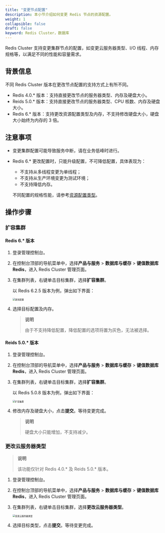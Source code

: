 ```yaml
---
title: "变更节点配置"
description: 本小节介绍如何变更 Redis 节点的资源配置。
weight: 1
collapsible: false
draft: false
keyword: Redis Cluster，数据库
---
```


Redis Cluster 支持变更集群节点的配置，如变更云服务器类型、I/O 线程、内存规格等，以满足不同的性能和容量需求。

## 背景信息

不同 Redis Cluster 版本在更改节点配置的支持方式上有所不同。

- Redis  4.0.* 版本：支持直接更改节点的服务器类型、内存及硬盘大小。
- Reids  5.0.* 版本：支持直接更改节点的服务器类型、CPU 核数、内存及硬盘大小。
- Redis  6.* 版本：支持更改资源配置类型及内存，不支持修改硬盘大小，硬盘大小始终为内存的 3 倍。

## 注意事项

- 变更集群配置可能导致服务中断，请在业务低峰时进行。

- Redis 6.* 更改配置时，只能升级配置，不可降低配置，具体表现为：

  - 不支持从多线程变更为单线程；
  - 不支持从生产环境变更为测试环境；
  - 不支持降低内存。

  不同配置的规格性能，请参考[资源配置类型](../../../intro/instance_type/)。

## 操作步骤

### 扩容集群

#### Redis 6.\* 版本

1. 登录管理控制台。

2. 在控制台顶部的导航菜单中，选择**产品与服务** > **数据库与缓存** > **键值数据库 Redis**，进入 Redis Cluster 管理页面。

3. 在集群列表，右键单击目标集群，选择**扩容集群**。

   以 Redis 6.2.5 版本为例，弹出如下界面：

   <img src="../../../_images/mdy_conf_6.0.png" alt="更改配置" style="zoom:50%;" />

4. 选择目标配置及内存。

   > **说明**
   >
   > 由于不支持降低配置，降低配置的选项将置为灰色，无法被选择。

####  Reids  5.0.\* 版本

1. 登录管理控制台。

2. 在控制台顶部的导航菜单中，选择**产品与服务** > **数据库与缓存** > **键值数据库 Redis**，进入 Redis Cluster 管理页面。

3. 在集群列表，右键单击目标集群，选择**扩容集群**。

   以 Redis 5.0.8 版本为例，弹出如下界面：

   <img src="../../../_images/expan_cluster.png" alt="扩容集群" style="zoom:50%;" />

4. 修改内存及硬盘大小，点击**提交**。等待变更完成。

   > **说明**
   >
   > 硬盘大小只能增加，不支持减少。

### 更改云服务器类型

> **说明**
>
> 该功能仅针对 Redis  4.0.* 及 Reids  5.0.* 版本。

1. 登录管理控制台。

2. 在控制台顶部的导航菜单中，选择**产品与服务** > **数据库与缓存** > **键值数据库 Redis**，进入 Redis Cluster 管理页面。

3. 在集群列表，右键单击目标集群，选择**更改云服务器类型**。

   <img src="../../../_images/mdy_vm_type.png" alt="变更云服务器类型" style="zoom:50%;" />

4. 选择目标类型，点击**提交**。等待变更完成。

